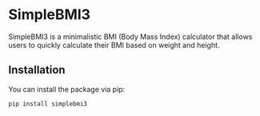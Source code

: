 # SimpleBMI3

SimpleBMI3 is a minimalistic BMI (Body Mass Index) calculator that allows users to quickly calculate their BMI based on weight and height.

## Installation

You can install the package via pip:

```bash
pip install simplebmi3
